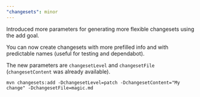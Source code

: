 ```yaml
---
"changesets": minor
---
```


Introduced more parameters for generating more flexible changesets using the add goal.

You can now create changesets with more prefilled info and with predictable names (useful for testing and dependabot).

The new parameters are `changesetLevel` and `changesetFile` (`changesetContent` was already available).
```
mvn changesets:add -DchangesetLevel=patch -DchangesetContent="My change" -DchangesetFile=magic.md
```

